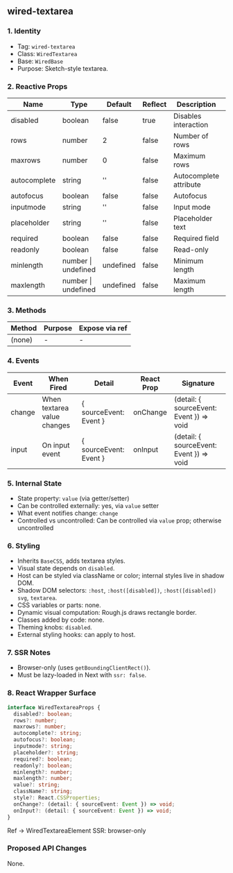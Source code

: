 ## wired-textarea

### 1. Identity
- Tag: `wired-textarea`
- Class: `WiredTextarea`
- Base: `WiredBase`
- Purpose: Sketch-style textarea.

### 2. Reactive Props
| Name | Type | Default | Reflect | Description | Expose | React Name |
|------|------|----------|----------|--------------|---------|-------------|
| disabled | boolean | false | true | Disables interaction | ✅ | disabled |
| rows | number | 2 | false | Number of rows | ✅ | rows |
| maxrows | number | 0 | false | Maximum rows | ✅ | maxrows |
| autocomplete | string | '' | false | Autocomplete attribute | ✅ | autocomplete |
| autofocus | boolean | false | false | Autofocus | ✅ | autofocus |
| inputmode | string | '' | false | Input mode | ✅ | inputmode |
| placeholder | string | '' | false | Placeholder text | ✅ | placeholder |
| required | boolean | false | false | Required field | ✅ | required |
| readonly | boolean | false | false | Read-only | ✅ | readonly |
| minlength | number \| undefined | undefined | false | Minimum length | ✅ | minlength |
| maxlength | number \| undefined | undefined | false | Maximum length | ✅ | maxlength |

### 3. Methods
| Method | Purpose | Expose via ref |
|---------|----------|----------------|
| (none) | - | - |

### 4. Events
| Event | When Fired | Detail | React Prop | Signature |
|--------|-------------|---------|-------------|------------|
| change | When textarea value changes | { sourceEvent: Event } | onChange | (detail: { sourceEvent: Event }) => void |
| input | On input event | { sourceEvent: Event } | onInput | (detail: { sourceEvent: Event }) => void |

### 5. Internal State
- State property: `value` (via getter/setter)
- Can be controlled externally: yes, via `value` setter
- What event notifies change: `change`
- Controlled vs uncontrolled: Can be controlled via `value` prop; otherwise uncontrolled

### 6. Styling
- Inherits `BaseCSS`, adds textarea styles.
- Visual state depends on `disabled`.
- Host can be styled via className or color; internal styles live in shadow DOM.
- Shadow DOM selectors: `:host`, `:host([disabled])`, `:host([disabled]) svg`, `textarea`.
- CSS variables or parts: none.
- Dynamic visual computation: Rough.js draws rectangle border.
- Classes added by code: none.
- Theming knobs: `disabled`.
- External styling hooks: can apply to host.

### 7. SSR Notes
- Browser-only (uses `getBoundingClientRect()`).
- Must be lazy-loaded in Next with `ssr: false`.

### 8. React Wrapper Surface
```ts
interface WiredTextareaProps {
  disabled?: boolean;
  rows?: number;
  maxrows?: number;
  autocomplete?: string;
  autofocus?: boolean;
  inputmode?: string;
  placeholder?: string;
  required?: boolean;
  readonly?: boolean;
  minlength?: number;
  maxlength?: number;
  value?: string;
  className?: string;
  style?: React.CSSProperties;
  onChange?: (detail: { sourceEvent: Event }) => void;
  onInput?: (detail: { sourceEvent: Event }) => void;
}
```
Ref → WiredTextareaElement
SSR: browser-only

### Proposed API Changes
None.